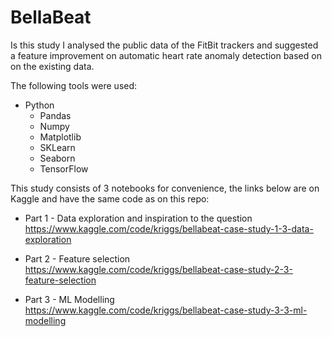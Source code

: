 # BellaBeat

Is this study I analysed the public data of the FitBit trackers and suggested a feature improvement on automatic heart rate anomaly detection based on on the existing data.

The following tools were used:
- Python
  - Pandas
  - Numpy
  - Matplotlib
  - SKLearn
  - Seaborn
  - TensorFlow

This study consists of 3 notebooks for convenience, the links below are on Kaggle and have the same code as on this repo:

- Part 1 - Data exploration and inspiration to the question  
    https://www.kaggle.com/code/kriggs/bellabeat-case-study-1-3-data-exploration

- Part 2 - Feature selection  
    https://www.kaggle.com/code/kriggs/bellabeat-case-study-2-3-feature-selection

- Part 3 - ML Modelling  
    https://www.kaggle.com/code/kriggs/bellabeat-case-study-3-3-ml-modelling
